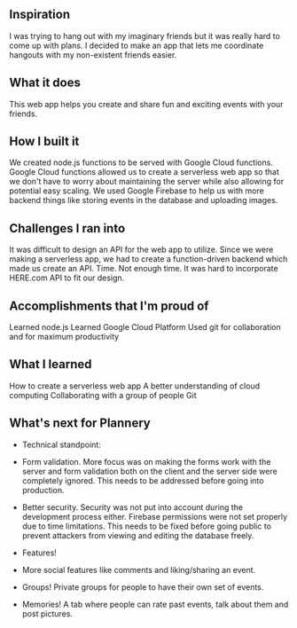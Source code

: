 ## Inspiration
I was trying to hang out with my imaginary friends but it was really hard to come up with plans. I decided to make an app that lets me coordinate hangouts with my non-existent friends easier.

## What it does
This web app helps you create and share fun and exciting events with your friends.

## How I built it
We created node.js functions to be served with Google Cloud functions.
Google Cloud functions allowed us to create a serverless web app so that we don't have to worry about maintaining the server while also allowing for potential easy scaling.
We used Google Firebase to help us with more backend things like storing events in the database and uploading images.

## Challenges I ran into
It was difficult to design an API for the web app to utilize.
Since we were making a serverless app, we had to create a function-driven backend which made us create an API.
Time. Not enough time.
It was hard to incorporate HERE.com API to fit our design.

## Accomplishments that I'm proud of
Learned node.js
Learned Google Cloud Platform
Used git for collaboration and for maximum productivity

## What I learned
How to create a serverless web app
A better understanding of cloud computing
Collaborating with a group of people
Git

## What's next for Plannery
* Technical standpoint:
 * Form validation. More focus was on making the forms work with the server and form validation both on the client and the server side were completely ignored. This needs to be addressed before going into production.
 * Better security. Security was not put into account during the development process either. Firebase permissions were not set properly due to time limitations. This needs to be fixed before going public to prevent attackers from viewing and editing the database freely.


* Features!
 * More social features like comments and liking/sharing an event.
 * Groups! Private groups for people to have their own set of events.
 * Memories! A tab where people can rate past events, talk about them and post pictures.
